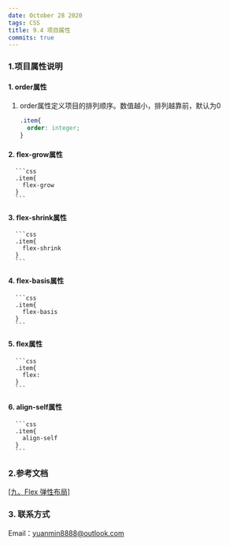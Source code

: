 ```yaml
---
date: October 28 2020
tags: CSS
title: 9.4 项目属性
commits: true
---
```


### 1.项目属性说明

#### 1. order属性

1. order属性定义项目的排列顺序。数值越小，排列越靠前，默认为0


      ```css
      .item{
        order: integer;
      }
      ```

#### 2. flex-grow属性

      ```css
      .item{
        flex-grow
      }
      ```

#### 3. flex-shrink属性

      ```css
      .item{
        flex-shrink
      }
      ```
 
#### 4. flex-basis属性

      ```css
      .item{
        flex-basis
      }
      ```

#### 5. flex属性

      ```css
      .item{
        flex:
      }
      ```

#### 6. align-self属性

      ```css
      .item{
        align-self
      }
      ```

### 2.参考文档

[[九、Flex 弹性布局]](https://web-oyster.github.io/2020/10/28/CSS/Tutorial/%E4%B9%9D%E3%80%81Flex%20%E5%BC%B9%E6%80%A7%E5%B8%83%E5%B1%80/)

### 3. 联系方式

Email：yuanmin8888@outlook.com
